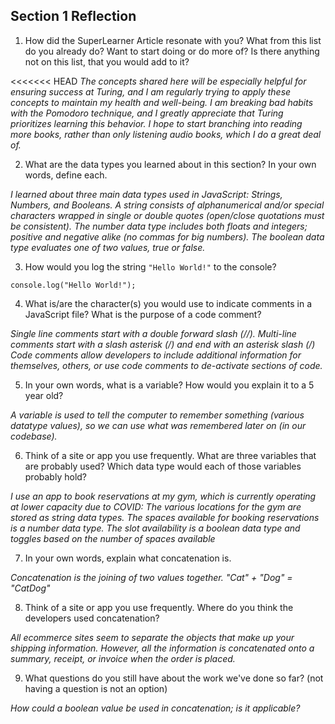 ## Section 1 Reflection

1. How did the SuperLearner Article resonate with you? What from this list do you already do? Want to start doing or do more of? Is there anything not on this list, that you would add to it?

<<<<<<< HEAD
_The concepts shared here will be especially helpful for ensuring success at Turing, and I am regularly trying to apply these concepts to maintain my health and well-being. I am breaking bad habits with the Pomodoro technique, and I greatly appreciate that Turing prioritizes learning this behavior. I hope to start branching into reading more books, rather than only listening audio books, which I do a great deal of._

2. What are the data types you learned about in this section? In your own words, define each.

_I learned about three main data types used in JavaScript: Strings, Numbers, and Booleans._
_A string consists of alphanumerical and/or special characters wrapped in single or double quotes (open/close quotations must be consistent)._
_The number data type includes both floats and integers; positive and negative alike (no commas for big numbers)._
_The boolean data type evaluates one of two values, true or false._

3. How would you log the string `"Hello World!"` to the console?

`console.log("Hello World!");`

4. What is/are the character(s) you would use to indicate comments in a JavaScript file? What is the purpose of a code comment?

_Single line comments start with a double forward slash (//)._
_Multi-line comments start with a slash asterisk (/*) and end with an asterisk slash (*/)_
_Code comments allow developers to include additional information for themselves, others, or use code comments to de-activate sections of code._

5. In your own words, what is a variable? How would you explain it to a 5 year old?

_A variable is used to tell the computer to remember something (various datatype values), so we can use what was remembered later on (in our codebase)._

6. Think of a site or app you use frequently. What are three variables that are probably used? Which data type would each of those variables probably hold?

_I use an app to book reservations at my gym, which is currently operating at lower capacity due to COVID:_
_The various locations for the gym are stored as string data types._
_The spaces available for booking reservations is a number data type._
_The slot availability is a boolean data type and toggles based on the number of spaces available_

7. In your own words, explain what concatenation is.

_Concatenation is the joining of two values together. "Cat" + "Dog" = "CatDog"_

8. Think of a site or app you use frequently. Where do you think the developers used concatenation?

_All ecommerce sites seem to separate the objects that make up your shipping information. However, all the information is concatenated onto a summary, receipt, or invoice when the order is placed._

9. What questions do you still have about the work we've done so far? (not having a question is not an option)

_How could a boolean value be used in concatenation; is it applicable?_
